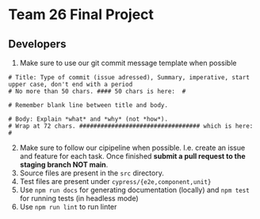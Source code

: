 # Team 26 Final Project

## Developers
1. Make sure to use our git commit message template when possible

```
# Title: Type of commit (issue adressed), Summary, imperative, start upper case, don't end with a period
# No more than 50 chars. #### 50 chars is here:  #

# Remember blank line between title and body.

# Body: Explain *what* and *why* (not *how*).
# Wrap at 72 chars. ################################## which is here:  #
```

2. Make sure to follow our cipipeline when possible. I.e. create an issue and feature for each task. Once finished **submit a pull request to the staging branch NOT main**.
3. Source files are present in the `src` directory.
4. Test files are present under `cypress/{e2e,component,unit}`
5. Use `npm run docs` for generating documentation (locally) and `npm test` for running tests (in headless mode)
6. Use `npm run lint` to run linter

